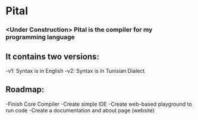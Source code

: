 # Pital
### &lt;Under Construction> Pital is the compiler for my programming language
## It contains two versions:
-v1: Syntax is in English
-v2: Syntax is in Tunisian Dialect
## Roadmap:
-Finish Core Compiler
-Create simple IDE
-Create web-based playground to run code
-Create a documentation and about page (website)
